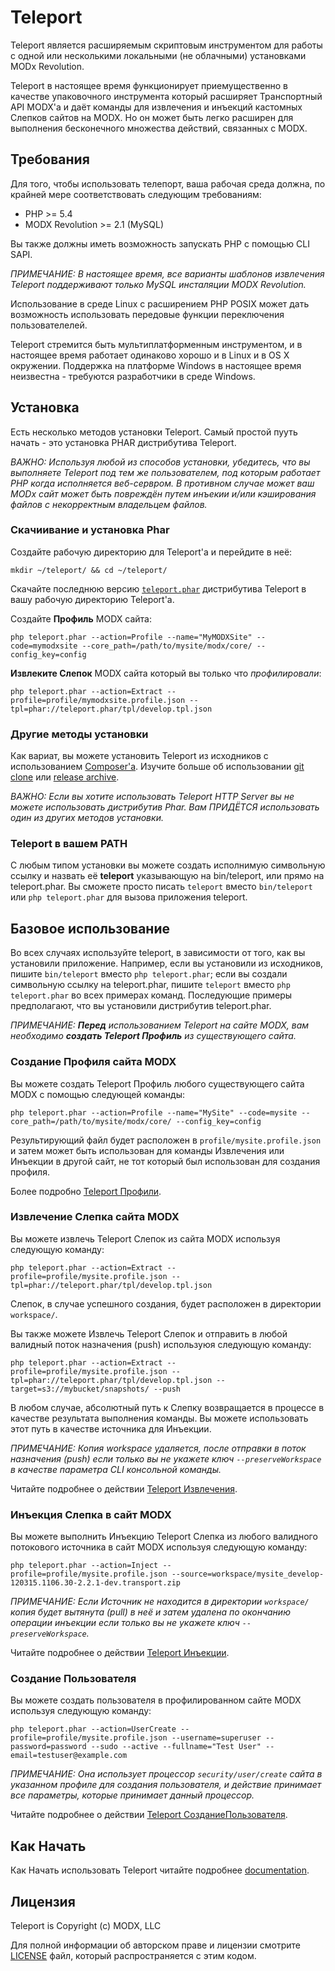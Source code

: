 # Teleport

Teleport является расширяемым скриптовым инструментом для работы с одной или несколькими локальными (не облачными) установками MODx Revolution.

Teleport в настоящее время функционирует приемущественно в качестве упаковочного инструмента который расширяет Транспортный API MODX'а и даёт команды для извлечения и инъекций кастомных Слепков сайтов на MODX. Но он может быть легко расширен для выполнения бесконечного множества действий, связанных с MODX.


## Требования

Для того, чтобы использовать телепорт, ваша рабочая среда должна, по крайней мере соответствовать следующим требованиям:

* PHP >= 5.4
* MODX Revolution >= 2.1 (MySQL)

Вы также должны иметь возможность запускать PHP с помощью CLI SAPI.

_ПРИМЕЧАНИЕ: В настоящее время, все варианты шаблонов извлечения Teleport поддерживают только MySQL инсталяции MODX Revolution._

Использование в среде Linux с расширением PHP POSIX может дать возможность использовать передовые функции переключения пользователелей.

Teleport стремится быть мультиплатформенным инструментом, и в настоящее время работает одинаково хорошо и в Linux и в OS X окружении. Поддержка на платформе Windows в настоящее время неизвестна - требуются разработчики в среде Windows.


## Установка

Есть несколько методов установки Teleport. Самый простой пууть начать - это установка PHAR дистрибутива Teleport.

_ВАЖНО: Используя любой из способов установки, убедитесь, что вы выполняете Teleport под тем же пользователем, под которым работает PHP когда исполняется веб-сервром. В противном случае может ваш MODx сайт может быть повреждён путем инъекии и/или кэширования файлов с некорректным владельцем файлов._

### Скачиивание и установка Phar

Создайте рабочую директорию для Teleport'а и перейдите в неё:

    mkdir ~/teleport/ && cd ~/teleport/

Скачайте последнюю версию [`teleport.phar`](http://modx.s3.amazonaws.com/releases/teleport/teleport.phar "teleport.phar") дистрибутива Teleport в вашу рабочую директорию Teleport'а.

Создайте **Профиль** MODX сайта:

    php teleport.phar --action=Profile --name="MyMODXSite" --code=mymodxsite --core_path=/path/to/mysite/modx/core/ --config_key=config

**Извлеките Слепок** MODX сайта который вы только что _профилировали_:

    php teleport.phar --action=Extract --profile=profile/mymodxsite.profile.json --tpl=phar://teleport.phar/tpl/develop.tpl.json


### Другие методы установки

Как вариат, вы можете установить Teleport из исходников с использованием [Composer'а](http://getcomposer.org/). Изучите больше об использовании [git clone](doc/install/git-clone.md) или [release archive](doc/install/releases.md).

_ВАЖНО: Если вы хотите использовать Teleport HTTP Server вы не можете использовать дистрибутив Phar. Вам ПРИДЁТСЯ использовать один из других методов установки._

### Teleport в вашем PATH

С любым типом установки вы можете создать исполнимую символьную ссылку и назвать её **teleport** указывающую на bin/teleport, или прямо на teleport.phar. Вы сможете просто писать `teleport` вместо `bin/teleport` или `php teleport.phar` для вызова приложения teleport.


## Базовое использование

Во всех случаях используйте teleport, в зависимости от того, как вы установили приложение. Например, если вы установили из исходников, пишите `bin/teleport` вместо `php teleport.phar`; если вы создали символьную ссылку на teleport.phar, пишите `teleport` вместо `php teleport.phar` во всех примерах команд. Последующие примеры предполагают, что вы установили дистрибутив teleport.phar.

_ПРИМЕЧАНИЕ: **Перед** использованием Teleport на сайте MODX, вам необходимо **создать Teleport Профиль** из существующего сайта._

### Создание Профиля сайта MODX

Вы можете создать Teleport Профиль любого существующего сайта MODX с помощью следующей команды:

    php teleport.phar --action=Profile --name="MySite" --code=mysite --core_path=/path/to/mysite/modx/core/ --config_key=config

Результирующий файл будет расположен в `profile/mysite.profile.json` и затем может быть использован для команды Извлечения или Инъекции в другой сайт, не тот который был использован для создания профиля.

Более подробно [Teleport Профили](use/profile.md).

### Извлечение Слепка сайта MODX

Вы можете извлечь Teleport Слепок из сайта MODX используя следующую команду:

    php teleport.phar --action=Extract --profile=profile/mysite.profile.json --tpl=phar://teleport.phar/tpl/develop.tpl.json

Слепок, в случае успешного создания, будет расположен в директории `workspace/`.

Вы также можете Извлечь Teleport Слепок и отправить в любой валидный поток назначения (push) используюя следующую команду:

    php teleport.phar --action=Extract --profile=profile/mysite.profile.json --tpl=phar://teleport.phar/tpl/develop.tpl.json --target=s3://mybucket/snapshots/ --push

В любом случае, абсолютный путь к Слепку возвращается в процессе в качестве результата выполнения команды. Вы можете использовать этот путь в качестве источника для Инъекции.

_ПРИМЕЧАНИЕ: Копия workspace удаляется, после отправки в поток назначения (push) если только вы не укажете ключ `--preserveWorkspace` в качестве параметра CLI консольной команды._

Читайте подробнее о действии [Teleport Извлечения](use/extract.md).

### Инъекция Слепка в сайт MODX

Вы можете выполнить Инъекцию Teleport Слепка из любого валидного потокового источника в сайт MODX используя следующую команду:

    php teleport.phar --action=Inject --profile=profile/mysite.profile.json --source=workspace/mysite_develop-120315.1106.30-2.2.1-dev.transport.zip

_ПРИМЕЧАНИЕ: Если Источник не находится в директории `workspace/` копия будет вытянута (pull) в неё  и затем удалена по окончанию операции инъекции если только вы не укажете ключ `--preserveWorkspace`._

Читайте подробнее о действии [Teleport Инъекции](use/inject.md).

### Создание Пользователя

Вы можете создать пользователя в профилированном сайте MODX используя следующую команду:

    php teleport.phar --action=UserCreate --profile=profile/mysite.profile.json --username=superuser --password=password --sudo --active --fullname="Test User" --email=testuser@example.com

_ПРИМЕЧАНИЕ: Она использует процессор `security/user/create` сайта в указанном профиле для создания пользователя, и действие принимает все параметры, которые принимает данный процессор._

Читайте подробнее о действии [Teleport СозданиеПользователя](use/user-create.md).


## Как Начать

Как Начать использовать Teleport читайте подробнее [documentation](index.md).

## Лицензия

Teleport is Copyright (c) MODX, LLC

Для полной информации об авторском праве и лицензии смотрите [LICENSE](./LICENSE "LICENSE") файл, который распространяется с этим кодом.
